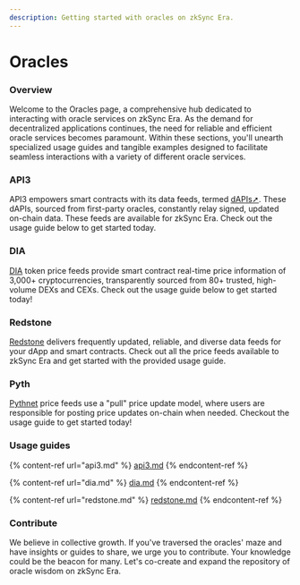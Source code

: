 ```yaml
---
description: Getting started with oracles on zkSync Era.
---
```


# Oracles

### **Overview**

Welcome to the Oracles page, a comprehensive hub dedicated to interacting with oracle services on zkSync Era. As the demand for decentralized applications continues, the need for reliable and efficient oracle services becomes paramount. Within these sections, you'll unearth specialized usage guides and tangible examples designed to facilitate seamless interactions with a variety of different oracle services.

### API3

API3 empowers smart contracts with its data feeds, termed [dAPIs➚](https://docs.api3.org/guides/dapis/subscribing-self-funded-dapis/). These dAPIs, sourced from first-party oracles, constantly relay signed, updated on-chain data. These feeds are available for zkSync Era. Check out the usage guide below to get started today.

### DIA

[DIA](https://docs.diadata.org/products/token-price-feeds) token price feeds provide smart contract real-time price information of 3,000+ cryptocurrencies, transparently sourced from 80+ trusted, high-volume DEXs and CEXs. Check out the usage guide below to get started today!

### Redstone

[Redstone](https://docs.redstone.finance/docs/introduction) delivers frequently updated, reliable, and diverse data feeds for your dApp and smart contracts. Check out all the price feeds available to zkSync Era and get started with the provided usage guide.

### Pyth

[Pythnet](https://docs.pyth.network/documentation/pythnet-price-feeds) price feeds use a "pull" price update model, where users are responsible for posting price updates on-chain when needed. Checkout the usage guide to get started today!

### Usage guides

{% content-ref url="api3.md" %}
[api3.md](api3.md)
{% endcontent-ref %}

{% content-ref url="dia.md" %}
[dia.md](dia.md)
{% endcontent-ref %}

{% content-ref url="redstone.md" %}
[redstone.md](redstone.md)
{% endcontent-ref %}

### Contribute

We believe in collective growth. If you've traversed the oracles' maze and have insights or guides to share, we urge you to contribute. Your knowledge could be the beacon for many. Let's co-create and expand the repository of oracle wisdom on zkSync Era.

